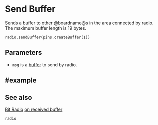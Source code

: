 # Send Buffer

Sends a buffer to other @boardname@s in the area connected by radio. The
maximum buffer length is 19 bytes.

```sig
radio.sendBuffer(pins.createBuffer(1))
```

## Parameters

* `msg` is a [buffer](/types/buffer) to send by radio.


## #example

## See also

[Bit Radio](/reference/radio)
[on received buffer](/reference/radio/on-received-buffer)

```package
radio
```